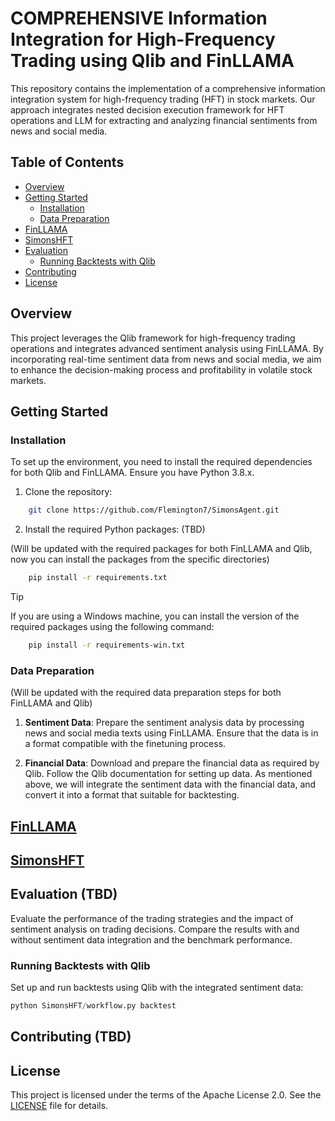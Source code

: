 # COMPREHENSIVE Information Integration for High-Frequency Trading using Qlib and FinLLAMA

This repository contains the implementation of a comprehensive information integration system for high-frequency trading (HFT) in stock markets. Our approach integrates nested decision execution framework for HFT operations and LLM for extracting and analyzing financial sentiments from news and social media.

## Table of Contents

- [Overview](#overview)
- [Getting Started](#getting-started)
  - [Installation](#installation)
  - [Data Preparation](#data-preparation)
- [FinLLAMA](#finetuning-finllama)
- [SimonsHFT](#simonshft)
- [Evaluation](#evaluation-tbd)
  - [Running Backtests with Qlib](#running-backtests-with-qlib)
- [Contributing](#contributing)
- [License](#license)

## Overview

This project leverages the Qlib framework for high-frequency trading operations and integrates advanced sentiment analysis using FinLLAMA. By incorporating real-time sentiment data from news and social media, we aim to enhance the decision-making process and profitability in volatile stock markets.

## Getting Started

### Installation

To set up the environment, you need to install the required dependencies for both Qlib and FinLLAMA. Ensure you have Python 3.8.x.

1. Clone the repository:

```bash
    git clone https://github.com/Flemington7/SimonsAgent.git
```

2. Install the required Python packages: (TBD)

(Will be updated with the required packages for both FinLLAMA and Qlib, now you can install the packages from the specific directories)

```bash
    pip install -r requirements.txt
```
> [!TIP]
>If you are using a Windows machine, you can install the version of the required packages using the following command:

  ```bash
      pip install -r requirements-win.txt
  ```

### Data Preparation

(Will be updated with the required data preparation steps for both FinLLAMA and Qlib)

1. **Sentiment Data**: Prepare the sentiment analysis data by processing news and social media texts using FinLLAMA. Ensure that the data is in a format compatible with the finetuning process.

2. **Financial Data**: Download and prepare the financial data as required by Qlib. Follow the Qlib documentation for setting up data. As mentioned above, we will integrate the sentiment data with the financial data, and convert it into a format that suitable for backtesting.

## [FinLLAMA](FinLLAMA/README.md)

## [SimonsHFT](SimonsHFT/README.md)

## Evaluation (TBD)

Evaluate the performance of the trading strategies and the impact of sentiment analysis on trading decisions. Compare the results with and without sentiment data integration and the benchmark performance.

### Running Backtests with Qlib

Set up and run backtests using Qlib with the integrated sentiment data:

```python
python SimonsHFT/workflow.py backtest
```

## Contributing (TBD)

## License

This project is licensed under the terms of the Apache License 2.0. See the [LICENSE](LICENSE) file for details.
